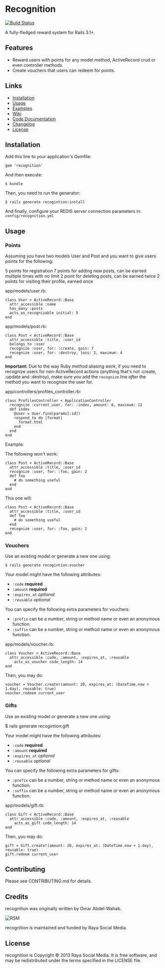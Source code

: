 # Recognition
[![Build Status](https://travis-ci.org/rayasocialmedia/recognition.png?branch=master)](https://travis-ci.org/rayasocialmedia/recognition)

A fully-fledged reward system for Rails 3.1+.

## Features

*  Reward users with points for any model method, ActiveRecord crud or even controller methods.
*  Create vouchers that users can redeem for points.

## Links

*  [Installation](#Installation)
*  [Usage](#usage)
*  [Examples](#example)
*  [Wiki](https://github.com/rayasocialmedia/recognition/wiki)
*  [Code Documentation](http://rubydoc.info/gems/recognition/frames)
*  [Changelog](https://raw.github.com/rayasocialmedia/recognition/master/CHANGELOG.txt)
*  [License](https://raw.github.com/rayasocialmedia/recognition/master/LICENSE.txt)

## Installation

Add this line to your application's Gemfile:

    gem 'recognition'

And then execute:

    $ bundle

Then, you need to run the generator:

    $ rails generate recogintion:install

And finally, configure your REDIS server connection parameters in: `config/recognition.yml`

## Usage

### Points

Assuming you have two models User and Post and you want to give users points for the following:

5 points for registration
7 points for adding new posts, can be earned multiple times with no limit
2 point for deleting posts, can be earned twice
2 points for visiting their profile, earned once

app/models/user.rb:

    class User < ActiveRecord::Base
      attr_accessible :name
      has_many :posts
      acts_as_recognizable initial: 5
    end

app/models/post.rb:

    class Post < ActiveRecord::Base
      attr_accessible :title, :user_id
      belongs_to :user
      recognize :user, for: :create, gain: 7
      recognize :user, for: :destroy, loss: 2, maximum: 4
    end

**Important:**
Due to the way Ruby method aliasing work, if you need to recognize users for 
non-ActiveRecord actions (anything that's not :create, :update and :destroy),
make sure you add the `recognize` line *after* the method you want to 
recognize the user for.

app/controllers/profiles_controller.rb:

    class ProfilesController < ApplicationController
      recognize :current_user, for: :index, amount: 6, maximum: 12
      def index
        @user = User.find(params[:id])
        respond_to do |format|
          format.html
        end
      end
    end

Example:

The following won't work:

    class Post < ActiveRecord::Base
      attr_accessible :title, :user_id
      recognize :user, for: :foo, gain: 2
      def foo
        # do something useful
      end
    end

This one will:

    class Post < ActiveRecord::Base
      attr_accessible :title, :user_id
      def foo
        # do something useful
      end
      recognize :user, for: :foo, gain: 2
    end

### Vouchers

Use an existing model or generate a new one using:

    $ rails generate recogintion:voucher

Your model might have the following attributes:

*  `:code` **required**
*  `:amount` **required**
*  `:expires_at` _optional_
*  `:reusable` _optional_

You can specify the following extra parameters for vouchers:

* `:prefix` can be a number, string or method name or even an anonymous function.
* `:suffix` can be a number, string or method name or even an anonymous function.

app/models/voucher.rb:

    class Voucher < ActiveRecord::Base
      attr_accessible :code, :amount, :expires_at, :reusable
        acts_as_voucher code_length: 14
    end

Then, you may do:

    voucher = Voucher.create!(amount: 20, expires_at: (DateTime.now + 1.day), reusable: true)
    voucher.redeem current_user

### Gifts

Use an existing model or generate a new one using:

$ rails generate recogintion:gift

Your model might have the following attributes:

*  `:code` **required**
*  `:amount` **required**
*  `:expires_at` _optional_
*  `:reusable` _optional_

You can specify the following extra parameters for gifts:

* `:prefix` can be a number, string or method name or even an anonymous function.
* `:suffix` can be a number, string or method name or even an anonymous function.

app/models/gift.rb:

    class Gift < ActiveRecord::Base
      attr_accessible :code, :amount, :expires_at, :reusable
        acts_as_gift code_length: 14
    end

Then, you may do:

    gift = Gift.create!(amount: 20, expires_at: (DateTime.now + 1.day), reusable: true)
    gift.redeem current_user

## Contributing

Please see CONTRIBUTING.md for details.

## Credits
recognition was originally written by Omar Abdel-Wahab.

![RSM](http://rayasocialmedia.com/images/logo.png)

recognition is maintained and funded by Raya Social Media.

## License
recognition is Copyright © 2013 Raya Social Media. It is free software, and may be redistributed under the terms specified in the LICENSE file.
